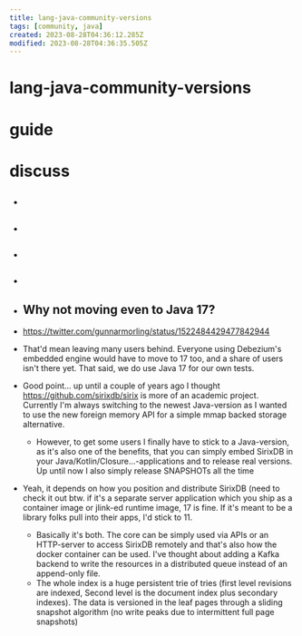 ```yaml
---
title: lang-java-community-versions
tags: [community, java]
created: 2023-08-28T04:36:12.285Z
modified: 2023-08-28T04:36:35.505Z
---
```


# lang-java-community-versions

# guide

# discuss
- ## 

- ## 

- ## 

- ## 

- ## Why not moving even to Java 17?
- https://twitter.com/gunnarmorling/status/1522484429477842944
- That'd mean leaving many users behind. Everyone using Debezium's embedded engine would have to move to 17 too, and a share of users isn't there yet. That said, we do use Java 17 for our own tests.
- Good point... up until a couple of years ago I thought https://github.com/sirixdb/sirix is more of an academic project. Currently I'm always switching to the newest Java-version as I wanted to use the new foreign memory API for a simple mmap backed storage alternative.
  - However, to get some users I finally have to stick to a Java-version, as it's also one of the benefits, that you can simply embed SirixDB in your Java/Kotlin/Closure...-applications and to release real versions. Up until now I also simply release SNAPSHOTs all the time
- Yeah, it depends on how you position and distribute SirixDB (need to check it out btw. if it's a separate server application which you ship as a container image or jlink-ed runtime image, 17 is fine. If it's meant to be a library folks pull into their apps, I'd stick to 11.
  - Basically it's both. The core can be simply used via APIs or an HTTP-server to access SirixDB remotely and that's also how the docker container can be used. I've thought about adding a Kafka backend to write the resources in a distributed queue instead of an append-only file.
  - The whole index is a huge persistent trie of tries (first level revisions are indexed, Second level is the document index plus secondary indexes). The data is versioned in the leaf pages through a sliding snapshot algorithm (no write peaks due to intermittent full page snapshots)
